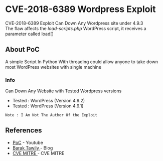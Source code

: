 # CVE-2018-6389 Wordpress Exploit

CVE-2018-6389 Exploit Can Down Any Wordpress site under 4.9.3 <Br>
The flaw affects the *load-scripts.php* WordPress script, it receives a parameter called load[] 

## About PoC
A simple Script In Python With threading could allow anyone to take down most WordPress websites with single machine
### Info

Can Down Any Website with Tested Wordpress versions <Br>
* Tested : WordPress (Version 4.9.2) 
* Tested : WordPress (Version 4.9.1)

```
Note : I Am Not The Author Of the Exploit 
```

## References

* [PoC](https://www.youtube.com/watch?v=nNDsGTalXS0) - Youtube
* [ Barak Tawily ](https://baraktawily.blogspot.com/2018/02/how-to-dos-29-of-world-wide-websites.html) - Blog
* [ CVE MITRE ](https://cve.mitre.org/cgi-bin/cvename.cgi?name=CVE-2018-6389) - CVE MITRE
